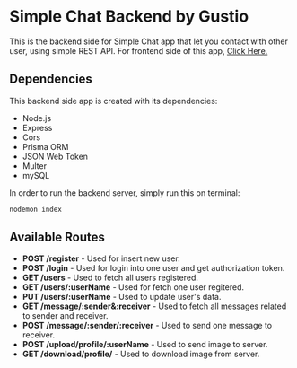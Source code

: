 # Simple Chat Backend by Gustio

This is the backend side for Simple Chat app that let you contact with other user, using simple REST API.
For frontend side of this app, [Click Here.](https://github.com/ReksiGustio/SimpleChat)

## Dependencies

This backend side app is created with its dependencies:
- Node.js
- Express
- Cors
- Prisma ORM
- JSON Web Token
- Multer
- mySQL

In order to run the backend server, simply run this on terminal:
```java
nodemon index
```

## Available Routes

- **POST /register** - Used for insert new user.
- **POST /login** - Used for login into one user and get authorization token.
- **GET /users** - Used to fetch all users registered.
- **GET /users/:userName** - Used for fetch one user regitered.
- **PUT /users/:userName** - Used to update user's data.
- **GET /message/:sender&:receiver** - Used to fetch all messages related to sender and receiver.
- **POST /message/:sender/:receiver** - Used to send one message to receiver.
- **POST /upload/profile/:userName** - Used to send image to server.
- **GET /download/profile/** - Used to download image from server.
